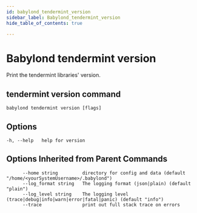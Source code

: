 ```yaml
---
id: babylond_tendermint_version
sidebar_label: Babylond_tendermint_version
hide_table_of_contents: true

---
```


# Babylond tendermint version
Print the tendermint libraries' version.
## tendermint version command
```
babylond tendermint version [flags]
```
## Options
```
-h, --help   help for version
```
## Options Inherited from Parent Commands
```
      --home string         directory for config and data (default "/home/<yourSystemUsername>/.babylond")
      --log_format string   The logging format (json|plain) (default "plain")
      --log_level string    The logging level (trace|debug|info|warn|error|fatal|panic) (default "info")
      --trace               print out full stack trace on errors
```